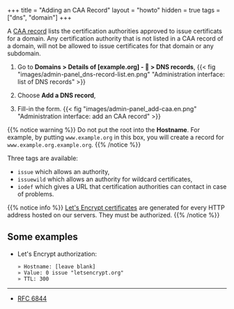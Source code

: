 +++
title = "Adding an CAA Record"
layout = "howto"
hidden = true
tags = ["dns", "domain"]
+++

A [CAA record](https://en.wikipedia.org/wiki/DNS_Certification_Authority_Authorization) lists the certification authorities approved to issue certificats for a domain. Any certification authority that is not listed in a CAA record of a domain, will not be allowed to issue certificates for that domain or any subdomain.

1.  Go to **Domains > Details of [example.org] - 🔎 > DNS records**,
    {{< fig "images/admin-panel_dns-record-list.en.png" "Administration interface: list of DNS records" >}}

2.  Choose **Add a DNS record**,

3.  Fill-in the form. 
    {{< fig "images/admin-panel_add-caa.en.png" "Administration interface: add an CAA record" >}}

{{% notice warning %}}
Do not put the root into the **Hostname**.
For example, by putting `www.example.org` in this box, you will create a record for `www.example.org.example.org`.
{{% /notice %}}

Three tags are available:
- `issue` which allows an authority,
- `issuewild` which allows an authority for wildcard certificates,
- `iodef` which gives a URL that certification authorities can contact in case of problems.

{{% notice info %}}
[Let's Encrypt certificates](security/ssl-tls/lets-encrypt) are generated for every HTTP address hosted on our servers. They must be authorized.
{{% /notice %}}

## Some examples

-  Let's Encrypt authorization:

    ```
    » Hostname: [leave blank]
    » Value: 0 issue "letsencrypt.org"
    » TTL: 300
    ```

----
* [RFC 6844](https://tools.ietf.org/html/rfc6844)
